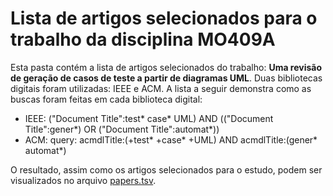 # Lista de artigos selecionados para o trabalho da disciplina MO409A
Esta pasta contém a lista de artigos selecionados do trabalho: **Uma revisão de geração de casos de teste a partir de diagramas UML**.
Duas bibliotecas digitais foram utilizadas: IEEE e ACM. A lista a seguir demonstra como as buscas foram feitas em cada biblioteca digital:
- IEEE: ("Document Title":test* case* UML) AND (("Document Title":gener*) OR ("Document Title":automat*))
- ACM: query: acmdlTitle:(+test* +case* +UML) AND acmdlTitle:(gener* automat*)

O resultado, assim como os artigos selecionados para o estudo, podem ser visualizados no arquivo [papers.tsv](papers.tsv).
